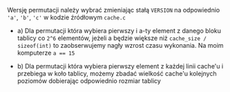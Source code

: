 Wersję permutacji należy wybrać zmieniając stałą `VERSION` na odpowiednio
`'a'`, `'b'`, `'c'` w kodzie źródłowym `cache.c`

 - a) Dla permutacji która wybiera pierwszy i a-ty element z danego bloku tablicy
      co `2^6` elementów, jeżeli a będzie większe niż `cache_size / sizeof(int)` to
      zaobserwujemy nagły wzrost czasu wykonania. Na moim komputerze `a == 15`
 
 - b) Dla permutacji która wybiera pierwszy element z każdej linii cache'u i
      przebiega w koło tablicy, możemy zbadać wielkość cache'u kolejnych poziomów
      dobierając odpowiednio rozmiar tablicy
